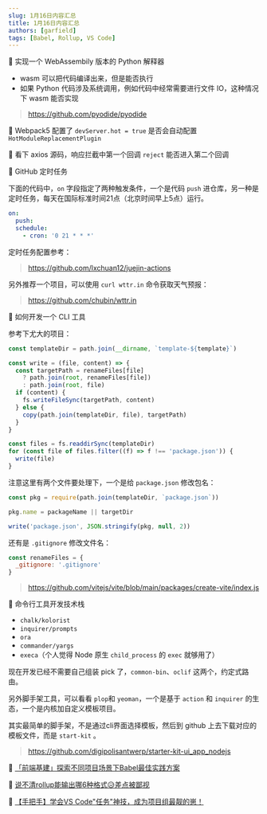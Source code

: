 ```yaml
---
slug: 1月16日内容汇总
title: 1月16日内容汇总
authors: [garfield]
tags: [Babel, Rollup, VS Code]
---
```


📒 实现一个 WebAssembily 版本的 Python 解释器

- wasm 可以把代码编译出来，但是能否执行
- 如果 Python 代码涉及系统调用，例如代码中经常需要进行文件 IO，这种情况下 wasm 能否实现

> https://github.com/pyodide/pyodide

📒 Webpack5 配置了 `devServer.hot = true` 是否会自动配置 `HotModuleReplacementPlugin`

📒 看下 axios 源码，响应拦截中第一个回调 `reject` 能否进入第二个回调

📒 GitHub 定时任务

下面的代码中，`on` 字段指定了两种触发条件，一个是代码 `push` 进仓库，另一种是定时任务，每天在国际标准时间21点（北京时间早上5点）运行。

```yaml
on:
  push:
  schedule:
    - cron: '0 21 * * *'
```

定时任务配置参考：

> https://github.com/lxchuan12/juejin-actions

另外推荐一个项目，可以使用 `curl wttr.in` 命令获取天气预报：

> https://github.com/chubin/wttr.in

📒 如何开发一个 CLI 工具

参考下尤大的项目：

```js
const templateDir = path.join(__dirname, `template-${template}`)

const write = (file, content) => {
  const targetPath = renameFiles[file]
    ? path.join(root, renameFiles[file])
    : path.join(root, file)
  if (content) {
    fs.writeFileSync(targetPath, content)
  } else {
    copy(path.join(templateDir, file), targetPath)
  }
}

const files = fs.readdirSync(templateDir)
for (const file of files.filter((f) => f !== 'package.json')) {
  write(file)
}
```

注意这里有两个文件要处理下，一个是给 `package.json` 修改包名：

```js
const pkg = require(path.join(templateDir, `package.json`))

pkg.name = packageName || targetDir

write('package.json', JSON.stringify(pkg, null, 2))
```

还有是 `.gitignore` 修改文件名：

```js
const renameFiles = {
  _gitignore: '.gitignore'
}
```

> https://github.com/vitejs/vite/blob/main/packages/create-vite/index.js

📒 命令行工具开发技术栈

- `chalk/kolorist`
- `inquirer/prompts`
- `ora`
- `commander/yargs`
- `execa`（个人觉得 Node 原生 `child_process` 的 `exec` 就够用了）

现在开发已经不需要自己组装 pick 了，`common-bin`、`oclif` 这两个，约定式路由。

另外脚手架工具，可以看看 `plop`和 `yeoman`，一个是基于 `action` 和 `inquirer` 的生态，一个是内核加自定义模板项目。

其实最简单的脚手架，不是通过cli界面选择模板，然后到 github 上去下载对应的模板文件，而是 `start-kit` 。

> https://github.com/digipolisantwerp/starter-kit-ui_app_nodejs

📒 [「前端基建」探索不同项目场景下Babel最佳实践方案](https://juejin.cn/post/7051355444341637128)

📒 [说不清rollup能输出哪6种格式😥差点被鄙视](https://juejin.cn/post/7051236803344334862)

📒 [【手把手】学会VS Code"任务"神技，成为项目组最靓的崽！](https://juejin.cn/post/7035448197883363359)
